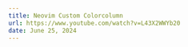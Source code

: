 ```yaml
---
title: Neovim Custom Colorcolumn
url: https://www.youtube.com/watch?v=L43X2WWYb20
date: June 25, 2024
---
```

